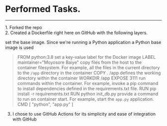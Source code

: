 <h1>Performed Tasks.</h1>
<hr>
1. Forked the repo<br/>
2. Created a Dockerfile right here on GitHub with the following layers.<br/> 

set the base image. Since we're running a Python application a Python base image is used
>FROM python:3.8
set a key-value label for the Docker image
>LABEL maintainer="Moyosore Baiye"
copy files from the host to the container filesystem. 
For example, all the files in the current directory to the  `/app` directory in the container
>COPY . /app
defines the working directory within the container
>WORKDIR /app
>EXPOSE 3111
run commands within the container. 
For example, invoke a pip command to install dependencies defined in the requirements.txt file. 
>RUN pip install -r requirements.txt
>RUN python init_db.py
provide a command to run on container start. 
For example, start the `app.py` application.
>CMD [ "python", "app.py" ]<br/>
3. I chose to use GitHub Actions for its simplicity and ease of integration with GitHub
